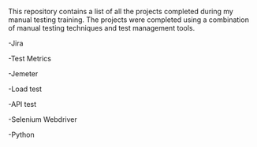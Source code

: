 This repository contains a list of all the projects completed during my manual testing training. The projects were completed using a combination of manual testing techniques and test management tools.

-Jira

-Test Metrics

-Jemeter

-Load test

-API test

-Selenium Webdriver

-Python


